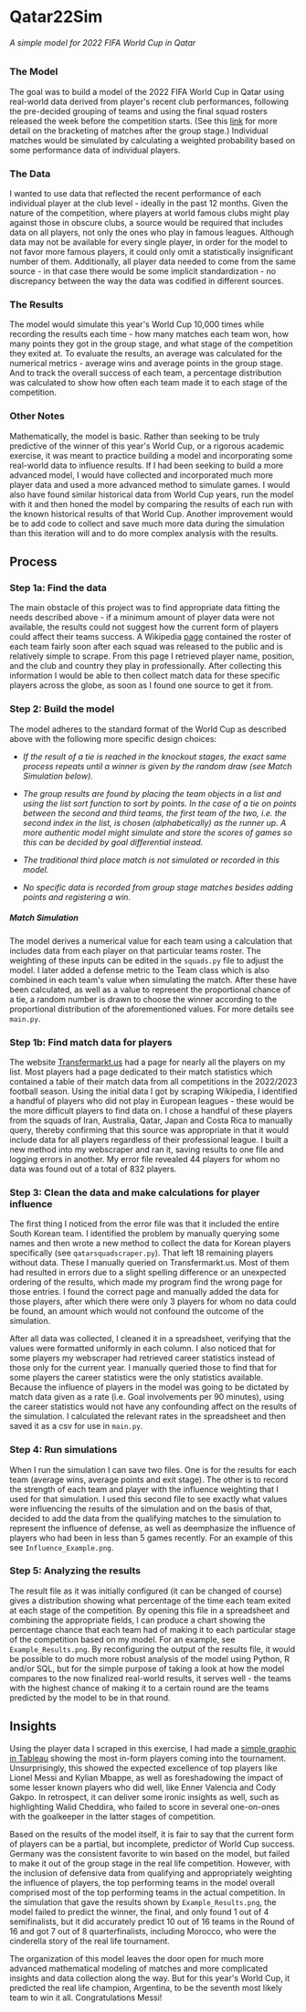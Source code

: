 # Qatar22Sim  
###### A simple model for 2022 FIFA World Cup in Qatar  


### The Model  
The goal was to build a model of the 2022 FIFA World Cup in Qatar using real-world data derived from 
player's recent club performances, following the pre-decided grouping of teams and using the final squad 
rosters released the week before the competition starts. (See this [link](https://www.foxsports.com/soccer/2022-fifa-world-cup/bracket) 
for more detail on the bracketing of matches after the group stage.) Individual matches would be simulated 
by calculating a weighted probability based on some performance data of individual players.


### The Data  
I wanted to use data that reflected the recent performance of each individual player at the club level - 
ideally in the past 12 months. Given the nature of the competition, where players at world famous clubs 
might play against those in obscure clubs, a source would be required that includes data on all players, 
not only the ones who play in famous leagues. Although data may not be available for every single player, 
in order for the model to not favor more famous players, it could only omit a statistically insignificant 
number of them. Additionally, all player data needed to come from the same source - in that case there 
would be some implicit standardization - no discrepancy between the way the data was codified in different
sources.

### The Results
The model would simulate this year's World Cup 10,000 times while recording the results each time - how 
many matches each team won, how many points they got in the group stage, and what stage of the competition 
they exited at. To evaluate the results, an average was calculated for the numerical metrics - average 
wins and average points in the group stage. And to track the overall success of each team, a percentage 
distribution was calculated to show how often each team made it to each stage of the competition.

### Other Notes
Mathematically, the model is basic. Rather than seeking to be truly predictive of the winner of this 
year's World Cup, or a rigorous academic exercise, it was meant to practice building a model and 
incorporating some real-world data to influence results. If I had been seeking to build a more advanced 
model, I would have collected and incorporated much more player data and used a more advanced method to 
simulate games. I would also have found similar historical data from World Cup years, run the model with 
it and then honed the model by comparing the results of each run with the known historical results of that 
World Cup. Another improvement would be to add code to collect and save much more data during the 
simulation than this iteration will and to do more complex analysis with the results.


## Process

### Step 1a: Find the data  
The main obstacle of this project was to find appropriate data fitting the needs described above - if a 
minimum amount of player data were not available, the results could not suggest how the current form of 
players could affect their teams success. A Wikipedia [page](https://en.wikipedia.org/wiki/2022_FIFA_World_Cup_squads) 
contained the roster of each team fairly soon after each squad was released to the public and is 
relatively simple to scrape. From this page I retrieved player name, position, and the club and country 
they play in professionally. After collecting this information I would be able to then collect match data 
for these specific players across the globe, as soon as I found one source to get it from.

### Step 2: Build the model  
The model adheres to the standard format of the World Cup as described above with the following more 
specific design choices:

* *If the result of a tie is reached in the knockout stages, the exact same process repeats until a winner
  is given by the random draw (see Match Simulation below).*

* *The group results are found by placing the team objects in a list and using the list sort function to
  sort by points. In the case of a tie on points between the second and third teams, the first team of the
  two, i.e. the second index in the list, is chosen (alphabetically) as the runner up. A more authentic 
  model might simulate and store the scores of games so this can be decided by goal differential instead.*

* *The traditional third place match is not simulated or recorded in this model.*

* *No specific data is recorded from group stage matches besides adding points and registering a win.*

##### Match Simulation
The model derives a numerical value for each team using a calculation that includes data from each player 
on that particular teams roster. The weighting of these inputs can be edited in the `squads.py` file to 
adjust the model. I later added a defense metric to the Team class which is also combined in each team's 
value when simulating the match. After these have been calculated, as well as a value to represent the 
proportional chance of a tie, a random number is drawn to choose the winner according to the proportional 
distribution of the aforementioned values. For more details see `main.py`.

### Step 1b: Find match data for players
The website [Transfermarkt.us](https://www.transfermarkt.us/) had a page for nearly all the players on my 
list. Most players had a page dedicated to their match statistics which contained a table of their match 
data from all competitions in the 2022/2023 football season. Using the initial data I got by scraping 
Wikipedia, I identified a handful of players who did not play in European leagues - these would be the 
more difficult players to find data on. I chose a handful of these players from the squads of Iran, 
Australia, Qatar, Japan and Costa Rica to manually query, thereby confirming that this source was 
appropriate in that it would include data for all players regardless of their professional league. I built 
a new method into my webscraper and ran it, saving results to one file and logging errors in another. My 
error file revealed 44 players for whom no data was found out of a total of 832 players.

### Step 3: Clean the data and make calculations for player influence
The first thing I noticed from the error file was that it included the entire South Korean team. I 
identified the problem by manually querying some names and then wrote a new method to collect the data for 
Korean players specifically (see `qatarsquadscraper.py`). That left 18 remaining players without data. 
These I manually queried on Transfermarkt.us. Most of them had resulted in errors due to a slight spelling 
difference or an unexpected ordering of the results, which made my program find the wrong page for those 
entries. I found the correct page and manually added the data for those players, after which there were 
only 3 players for whom no data could be found, an amount which would not confound the outcome of the 
simulation.  

After all data was collected, I cleaned it in a spreadsheet, verifying that the values were formatted
uniformly in each column. I also noticed that for some players my webscraper had retrieved career 
statistics instead of those only for the current year. I manually queried those to find that for some
players the career statistics were the only statistics available. Because the influence of players in the
model was going to be dictated by match data given as a rate (i.e. Goal involvements per 90 minutes), 
using the career statistics would not have any confounding affect on the results of the simulation. I 
calculated the relevant rates in the spreadsheet and then saved it as a csv for use in `main.py`.

### Step 4: Run simulations
When I run the simulation I can save two files. One is for the results for each team (average wins, 
average points and exit stage). The other is to record the strength of each team and player with the
influence weighting that I used for that simulation. I used this second file to see exactly what values
were influencing the results of the simulation and on the basis of that, decided to add the data from 
the qualifying matches to the simulation to represent the influence of defense, as well as deemphasize 
the influence of players who had been in less than 5 games recently. For an example of this see 
`Influence_Example.png`.

### Step 5: Analyzing the results
The result file as it was initially configured (it can be changed of course) gives a distribution showing 
what percentage of the time each team exited at each stage of the competition. By opening this file in a 
spreadsheet and combining the appropriate fields, I can produce a chart showing the percentage chance that 
each team had of making it to each particular stage of the competition based on my model. For an example, 
see `Example_Results.png`. By reconfiguring the output of the results file, it would be possible to do 
much more robust analysis of the model using Python, R and/or SQL, but for the simple purpose of taking a 
look at how the model compares to the now finalized real-world results, it serves well - the teams with 
the highest chance of making it to a certain round are the teams predicted by the model to be in that 
round.

## Insights

Using the player data I scraped in this exercise, I had made a [simple graphic in Tableau](https://public.tableau.com/views/Qatar2022PlayerstoWatch/Top30PlayerstoWatch?:language=en-US&:display_count=n&:origin=viz_share_link) 
showing the most in-form players coming into the tournament. Unsurprisingly, this showed the expected 
excellence of top players like Lionel Messi and Kylian Mbappe, as well as foreshadowing the impact of 
some lesser known players who did well, like Enner Valencia and Cody Gakpo. In retrospect, it can deliver 
some ironic insights as well, such as highlighting Walid Cheddira, who failed to score in several 
one-on-ones with the goalkeeper in the latter stages of competition.

Based on the results of the model itself, it is fair to say that the current form of players can be a 
partial, but incomplete, predictor of World Cup success. Germany was the consistent favorite to win based 
on the model, but failed to make it out of the group stage in the real life competition. However, with the 
inclusion of defensive data from qualifying and appropriately weighting the influence of players, the top
performing teams in the model overall comprised most of the top performing teams in the actual competition. 
In the simulation that gave the results shown by `Example_Results.png`, the model failed to predict the 
winner, the final, and only found 1 out of 4 semifinalists, but it did accurately predict 10 out of 16 
teams in the Round of 16 and got 7 out of 8 quarterfinalists, including Morocco, who were the cinderella 
story of the real life tournament.

The organization of this model leaves the door open for much more advanced mathematical modeling of matches
and more complicated insights and data collection along the way. But for this year's World Cup, it predicted 
the real life champion, Argentina, to be the seventh most likely team to win it all. Congratulations Messi!
